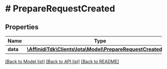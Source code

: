 # # PrepareRequestCreated

## Properties

| Name     | Type                                                                                          | Description | Notes |
| -------- | --------------------------------------------------------------------------------------------- | ----------- | ----- |
| **data** | [**\AffinidiTdk\Clients\Iota\Model\PrepareRequestCreatedData**](PrepareRequestCreatedData.md) |             |

[[Back to Model list]](../../README.md#models) [[Back to API list]](../../README.md#endpoints) [[Back to README]](../../README.md)
